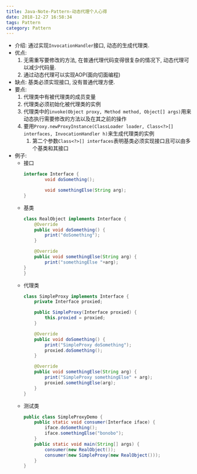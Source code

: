 ```yaml
---
title: Java-Note-Pattern-动态代理个人心得
date: 2018-12-27 16:58:34
tags: Pattern
category: Pattern
---
```

- 介绍: 通过实现`InvocationHandler`接口, 动态的生成代理类.
- 优点: 
  1. 无需重写要修改的方法, 在普通代理代码变得很复杂的情况下, 动态代理可以减少代码量.
  2. 通过动态代理可以实现AOP(面向切面编程)
- 缺点: 基类必须实现接口, 没有普通代理方便.
- 要点:
  1. 代理类中有被代理类的成员变量
  2. 代理类必须初始化被代理类的实例
  3. 代理类中的`invoke(Object proxy, Method method, Object[] args)`用来动态执行需要修改的方法以及在其之前的操作
  4. 要用`Proxy.newProxyInstance(ClassLoader loader, Class<?>[] interfaces, InvocationHandler h)`来生成代理类的实例
     1. 第二个参数`Class<?>[] interfaces`表明基类必须实现接口且可以由多个基类和其接口
- 例子:
  - 接口
    ```java
    interface Interface {
            void doSomething();

            void somethingElse(String arg);
    }
    ```
  - 基类
    ```java
    class RealObject implements Interface {
        @Override
        public void doSomething() {
            print("doSomething");
        }

        @Override
        public void somethingElse(String arg) {
            print("somethingElse "+arg);
    }
    }
    ```
  - 代理类
    ```java
    class SimpleProxy implements Interface {
        private Interface proxied;

        public SimpleProxy(Interface proxied) {
            this.proxied = proxied;
        }

        @Override
        public void doSomething() {
            print("SimpleProxy doSomething");
            proxied.doSomething();
        }

        @Override
        public void somethingElse(String arg) {
            print("SimpleProxy somethingElse" + arg);
            proxied.somethingElse(arg);
        }
    }
    ```
  - 测试类
    ```java
    public class SimpleProxyDemo {
        public static void consumer(Interface iface) {
            iface.doSomething();
            iface.somethingElse("bonobo");
        }
        public static void main(String[] args) {
            consumer(new RealObject());
            consumer(new SimpleProxy(new RealObject()));
        }
    }
    ```